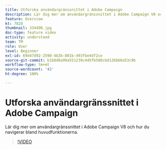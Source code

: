 ```yaml
---
title: Utforska användargränssnittet i Adobe Campaign
description: Lär dig mer om användargränssnittet i Adobe Campaign V8 och hur du navigerar bland huvudfunktionerna.
feature: Overview
kt: 7828
thumbnail: 334496.jpg
doc-type: feature video
activity: understand
team: TM
role: User
level: Beginner
exl-id: 69d47d92-2590-4b3b-801b-493fbe4df2ce
source-git-commit: b1b8d8a99a551239c445fb588cbd126b66a53c9b
workflow-type: tm+mt
source-wordcount: '42'
ht-degree: 100%

---
```


# Utforska användargränssnittet i Adobe Campaign 

Lär dig mer om användargränssnittet i Adobe Campaign V8 och hur du navigerar bland huvudfunktionerna.

>[!VIDEO](https://video.tv.adobe.com/v/334496?quality=12&learn=on)
